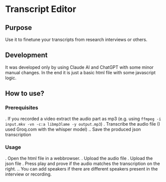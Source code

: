 # Transcript Editor

## Purpose

Use it to finetune your transcripts from research interviews or others.

## Development

It was developed only by using Claude AI and ChatGPT with some minor manual changes.
In the end it is just a basic html file with some javascript logic.

## How to use?

### Prerequisites

. If you recorded a video extract the audio part as mp3 (e.g. using `ffmpeg -i input.mkv -vn -c:a libmp3lame -y output.mp3`)
. Transcribe the audio file (I used Groq.com with the whisper model)
.. Save the produced json transcription

### Usage

. Open the html file in a webbrowser.
. Upload the audio file
. Upload the json file
. Press play and prove if the audio matches the transcription on the right.
.. You can add speakers if there are different speakers present in the interview or recording.
